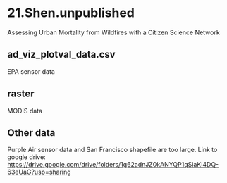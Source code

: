 # 21.Shen.unpublished
Assessing Urban Mortality from Wildfires with a Citizen Science Network

## ad_viz_plotval_data.csv
EPA sensor data

## raster
MODIS data

## Other data
Purple Air sensor data and San Francisco shapefile are too large. Link to google drive: https://drive.google.com/drive/folders/1g62adnJZ0kANYQP1qSiaKi4DQ-63eUaG?usp=sharing
